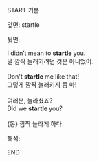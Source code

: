 START
기본

앞면:
startle


뒷면:
<div>I didn’t mean to <b>startle </b>you. </div><div>널 깜짝 놀래키려던 것은 아니었어.</div><div><br></div><div><div>Don't <b>startle </b>me like that! </div><div><div>그렇게 깜짝 놀래키지 좀 마!</div></div></div><div><br></div><div><div><div>여러분, 놀라셨죠?</div></div><div><div>Did we <b>startle </b>you?</div></div></div><div><br></div><div>{동} 깜짝 놀라게 하다</div>


해석:

END